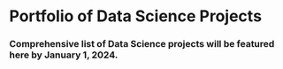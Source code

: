 # Portfolio of Data Science Projects

### Comprehensive list of Data Science projects will be featured here by January 1, 2024.  



